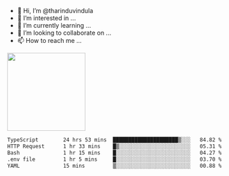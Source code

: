 - 👋 Hi, I’m @tharinduvindula
- 👀 I’m interested in ...
- 🌱 I’m currently learning ...
- 💞️ I’m looking to collaborate on ...
- 📫 How to reach me ...

<!---
tharinduvindula/tharinduvindula is a ✨ special ✨ repository because its `README.md` (this file) appears on your GitHub profile.
You can click the Preview link to take a look at your changes.
--->

<img height="180em" src="https://github-readme-stats.vercel.app/api?username=tharinduvindula&show_icons=true&hide_border=false&&count_private=true&include_all_commits=true" />


<!--START_SECTION:waka-->

```txt
TypeScript        24 hrs 53 mins  █████████████████████▒░░░   84.82 %
HTTP Request      1 hr 33 mins    █▒░░░░░░░░░░░░░░░░░░░░░░░   05.31 %
Bash              1 hr 15 mins    █░░░░░░░░░░░░░░░░░░░░░░░░   04.27 %
.env file         1 hr 5 mins     █░░░░░░░░░░░░░░░░░░░░░░░░   03.70 %
YAML              15 mins         ▒░░░░░░░░░░░░░░░░░░░░░░░░   00.88 %
```

<!--END_SECTION:waka-->
